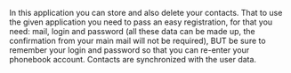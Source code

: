 In this application you can store and also delete your contacts. That to use the
given application you need to pass an easy registration, for that you need:
mail, login and password (all these data can be made up, the confirmation from
your main mail will not be required), BUT be sure to remember your login and
password so that you can re-enter your phonebook account. Contacts are
synchronized with the user data.

